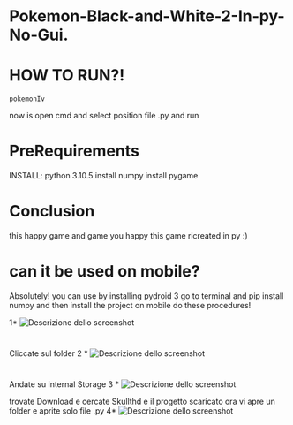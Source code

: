 # Pokemon-Black-and-White-2-In-py-No-Gui.

# HOW TO RUN?!
```
pokemonIv
```
now is open cmd and select position file .py and run 

# PreRequirements 
INSTALL: python 3.10.5 install numpy install pygame 

# Conclusion 
this happy game and game you happy this game ricreated in py :)

# can it be used on mobile?
Absolutely! you can use by installing pydroid 3 go to terminal and pip install numpy and then install the project on mobile do these procedures!

1* ![Descrizione dello screenshot](screenshot/screen1.jpg) 
#
Cliccate sul folder
2 * ![Descrizione dello screenshot](screenshot/screen2.jpg)


#
Andate su internal Storage 
3 * ![Descrizione dello screenshot](screenshot/screen3.jpg)



trovate Download e cercate Skullthd e il progetto scaricato ora vi apre un folder e aprite solo file .py
4* ![Descrizione dello screenshot](screenshot/screen4.jpg)


